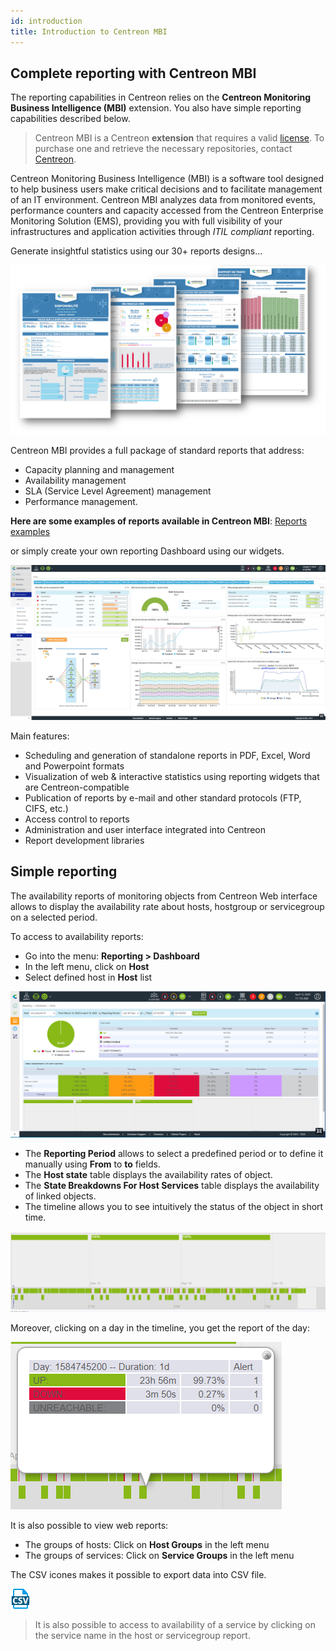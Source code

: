 ```yaml
---
id: introduction
title: Introduction to Centreon MBI
---
```


## Complete reporting with Centreon MBI

The reporting capabilities in Centreon relies on the **Centreon Monitoring Business Intelligence (MBI)** extension.
You also have simple reporting capabilities described below.

> Centreon MBI is a Centreon **extension** that requires a valid [license](../administration/licenses.md). To
> purchase one and retrieve the necessary repositories, contact
> [Centreon](mailto:sales@centreon.com).

Centreon Monitoring Business Intelligence (MBI) is a software tool
designed to help business users make critical decisions and to
facilitate management of an IT environment. Centreon MBI analyzes data
from monitored events, performance counters and capacity accessed from
the Centreon Enterprise Monitoring Solution (EMS), providing you with
full visibility of your infrastructures and application activities
through *ITIL compliant* reporting.


Generate insightful statistics using our 30+ reports designs\...

![image](../assets/reporting/first_page.png)

Centreon MBI provides a full package of standard reports that address:

-   Capacity planning and management
-   Availability management
-   SLA (Service Level Agreement) management
-   Performance management.

**Here are some examples of reports available in Centreon MBI**: [Reports examples](../../../assets/en/reporting/Centreon-MBI-Sample-Reports.pdf)

or simply create your own reporting Dashboard using our widgets.

![image](../assets/reporting/dashboard.png)

Main features:

-   Scheduling and generation of standalone reports in PDF, Excel, Word
    and Powerpoint formats
-   Visualization of web & interactive statistics using reporting
    widgets that are Centreon-compatible
-   Publication of reports by e-mail and other standard protocols (FTP,
    CIFS, etc.)
-   Access control to reports
-   Administration and user interface integrated into Centreon
-   Report development libraries

## Simple reporting

The availability reports of monitoring objects from Centreon Web interface allows
to display the availability rate about hosts, hostgroup or servicegroup on a selected period.

To access to availability reports:

- Go into the menu: **Reporting > Dashboard**
- In the left menu, click on **Host**
- Select defined host in **Host** list

![image](../assets/reporting/os-reporting/os-host-reporting.png)

- The **Reporting Period** allows to select a predefined period or to define it manually using **From** to **to** fields.
- The **Host state** table displays the availability rates of object.
- The **State Breakdowns For Host Services** table displays the availability of linked objects.
- The timeline allows you to see intuitively the status of the object in short time.

![image](../assets/reporting/os-reporting/os-host-timeline.png)

Moreover, clicking on a day in the timeline, you get the report of the day:

![image](../assets/reporting/os-reporting/os-host-tooltip.png)

It is also possible to view web reports:

* The groups of hosts: Click on **Host Groups** in the left menu
* The groups of services: Click on **Service Groups** in the left menu

The CSV icones makes it possible to export data into CSV file.

![image](../assets/reporting/os-reporting/os-csv.png)

> It is also possible to access to availability of a service by clicking on the service name in the host or servicegroup report.